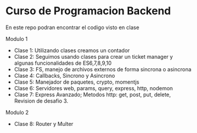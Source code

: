 # Curso de Programacion Backend

En este repo podran encontrar el codigo visto en clase

Modulo 1

- Clase 1: Utilizando clases creamos un contador
- Clase 2: Seguimos usando clases para crear un ticket manager y algunas funcionalidades de ES6,7,8,9,10
- Clase 3: FS, manejo de archivos externos de forma sincrona o asincrona
- Clase 4: Callbacks, Sincrono y Asincrono
- Clase 5: Manejador de paquetes, crypto, momentjs
- Clase 6: Servidores web, params, query, express, http, nodemon
- Clase 7: Express Avanzado; Metodos http: get, post, put, delete, Revision de desafio 3.

Modulo 2

- Clase 8: Router y Multer
